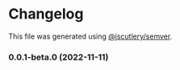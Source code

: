 # Changelog

This file was generated using [@jscutlery/semver](https://github.com/jscutlery/semver).

### 0.0.1-beta.0 (2022-11-11)
